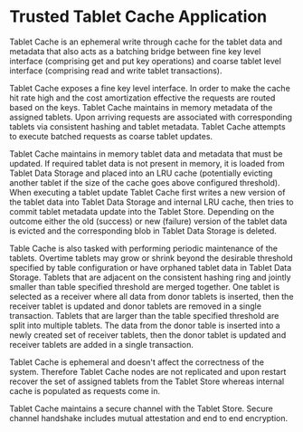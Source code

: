 # Trusted Tablet Cache Application

Tablet Cache is an ephemeral write through cache for the tablet data and metadata that also acts as a batching bridge between fine key level interface (comprising get and put key operations) and coarse tablet level interface (comprising read and write tablet transactions).

Tablet Cache exposes a fine key level interface. In order to make the cache hit rate high and the cost amortization effective the requests are routed based on the keys. Tablet Cache maintains in memory metadata of the assigned tablets. Upon arriving requests are associated with corresponding tablets via consistent hashing and tablet metadata. Tablet Cache attempts to execute batched requests as coarse tablet updates.

Tablet Cache maintains in memory tablet data and metadata that must be updated. If required tablet data is not present in memory, it is loaded from Tablet Data Storage and placed into an LRU cache (potentially evicting another tablet if the size of the cache goes above configured threshold). When executing a tablet update Tablet Cache first writes a new version of the tablet data into Tablet Data Storage and internal LRU cache, then tries to commit tablet metadata update into the Tablet Store. Depending on the outcome either the old (success) or new (failure) version of the tablet data is evicted and the corresponding blob in Tablet Data Storage is deleted.

Table Cache is also tasked with performing periodic maintenance of the tablets. Overtime tablets may grow or shrink beyond the desirable threshold specified by table configuration or have orphaned tablet data in Tablet Data Storage. Tablets that are adjacent on the consistent hashing ring and jointly smaller than table specified threshold are merged together. One tablet is selected as a receiver where all data from donor tablets is inserted, then the receiver tablet is updated and donor tablets are removed in a single transaction. Tablets that are larger than the table specified threshold are split into multiple tablets. The data from the donor table is inserted into a newly created set of receiver tablets, then the donor tablet is updated and receiver tablets are added in a single transaction.

Tablet Cache is ephemeral and doesn't affect the correctness of the system. Therefore Tablet Cache nodes are not replicated and upon restart recover the set of assigned tablets from the Tablet Store whereas internal cache is populated as requests come in.

Tablet Cache maintains a secure channel with the Tablet Store. Secure channel handshake includes mutual attestation and end to end encryption.
